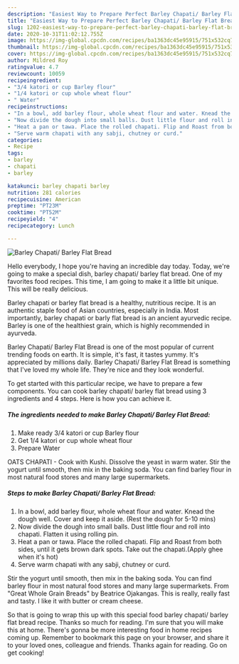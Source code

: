 ```yaml
---
description: "Easiest Way to Prepare Perfect Barley Chapati/ Barley Flat Bread"
title: "Easiest Way to Prepare Perfect Barley Chapati/ Barley Flat Bread"
slug: 1202-easiest-way-to-prepare-perfect-barley-chapati-barley-flat-bread
date: 2020-10-31T11:02:12.755Z
image: https://img-global.cpcdn.com/recipes/ba1363dc45e95915/751x532cq70/barley-chapati-barley-flat-bread-recipe-main-photo.jpg
thumbnail: https://img-global.cpcdn.com/recipes/ba1363dc45e95915/751x532cq70/barley-chapati-barley-flat-bread-recipe-main-photo.jpg
cover: https://img-global.cpcdn.com/recipes/ba1363dc45e95915/751x532cq70/barley-chapati-barley-flat-bread-recipe-main-photo.jpg
author: Mildred Roy
ratingvalue: 4.7
reviewcount: 10059
recipeingredient:
- "3/4 katori or cup Barley flour"
- "1/4 katori or cup whole wheat flour"
- " Water"
recipeinstructions:
- "In a bowl, add barley flour, whole wheat flour and water. Knead the dough well. Cover and keep it aside. (Rest the dough for 5-10 mins)"
- "Now divide the dough into small balls. Dust little flour and roll into chapati. Flatten it using rolling pin."
- "Heat a pan or tawa. Place the rolled chapati. Flip and Roast from both sides, until it gets brown dark spots. Take out the chapati.(Apply ghee when it&#39;s hot)"
- "Serve warm chapati with any sabji, chutney or curd."
categories:
- Recipe
tags:
- barley
- chapati
- barley

katakunci: barley chapati barley 
nutrition: 281 calories
recipecuisine: American
preptime: "PT23M"
cooktime: "PT52M"
recipeyield: "4"
recipecategory: Lunch

---
```



![Barley Chapati/ Barley Flat Bread](https://img-global.cpcdn.com/recipes/ba1363dc45e95915/751x532cq70/barley-chapati-barley-flat-bread-recipe-main-photo.jpg)

Hello everybody, I hope you're having an incredible day today. Today, we're going to make a special dish, barley chapati/ barley flat bread. One of my favorites food recipes. This time, I am going to make it a little bit unique. This will be really delicious.

Barley chapati or barley flat bread is a healthy, nutritious recipe. It is an authentic staple food of Asian countries, especially in India. Most importantly, barley chapati or barly flat bread is an ancient ayurvedic recipe. Barley is one of the healthiest grain, which is highly recommended in ayurveda.

Barley Chapati/ Barley Flat Bread is one of the most popular of current trending foods on earth. It is simple, it's fast, it tastes yummy. It's appreciated by millions daily. Barley Chapati/ Barley Flat Bread is something that I've loved my whole life. They're nice and they look wonderful.


To get started with this particular recipe, we have to prepare a few components. You can cook barley chapati/ barley flat bread using 3 ingredients and 4 steps. Here is how you can achieve it.

<!--inarticleads1-->

##### The ingredients needed to make Barley Chapati/ Barley Flat Bread:

1. Make ready 3/4 katori or cup Barley flour
1. Get 1/4 katori or cup whole wheat flour
1. Prepare  Water


OATS CHAPATI - Cook with Kushi. Dissolve the yeast in warm water. Stir the yogurt until smooth, then mix in the baking soda. You can find barley flour in most natural food stores and many large supermarkets. 

<!--inarticleads2-->

##### Steps to make Barley Chapati/ Barley Flat Bread:

1. In a bowl, add barley flour, whole wheat flour and water. Knead the dough well. Cover and keep it aside. (Rest the dough for 5-10 mins)
1. Now divide the dough into small balls. Dust little flour and roll into chapati. Flatten it using rolling pin.
1. Heat a pan or tawa. Place the rolled chapati. Flip and Roast from both sides, until it gets brown dark spots. Take out the chapati.(Apply ghee when it&#39;s hot)
1. Serve warm chapati with any sabji, chutney or curd.


Stir the yogurt until smooth, then mix in the baking soda. You can find barley flour in most natural food stores and many large supermarkets. From &#34;Great Whole Grain Breads&#34; by Beatrice Ojakangas. This is really, really fast and tasty. I like it with butter or cream cheese. 

So that is going to wrap this up with this special food barley chapati/ barley flat bread recipe. Thanks so much for reading. I'm sure that you will make this at home. There's gonna be more interesting food in home recipes coming up. Remember to bookmark this page on your browser, and share it to your loved ones, colleague and friends. Thanks again for reading. Go on get cooking!
